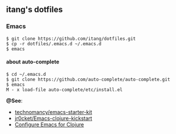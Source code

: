 ## itang's dotfiles

### Emacs

    $ git clone https://github.com/itang/dotfiles.git
    $ cp -r dotfiles/.emacs.d ~/.emacs.d
    $ emacs
    
#### about auto-complete
   
    $ cd ~/.emacs.d
    $ git clone https://github.com/auto-complete/auto-complete.git
    $ emacs
    M - x load-file auto-complete/etc/install.el
    
**@See**:  
* [technomancy/emacs-starter-kit](https://github.com/technomancy/emacs-starter-kit)  
* [jr0cket/Emacs-clojure-kickstart](https://github.com/jr0cket/Emacs-clojure-kickstart)
* [Configure Emacs for Clojure](http://clojure.jr0cket.co.uk/perfect-environment/2---configure-emacs-for-clojure)
